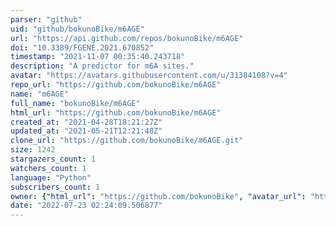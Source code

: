 ```yaml
---
parser: "github"
uid: "github/bokunoBike/m6AGE"
url: "https://api.github.com/repos/bokunoBike/m6AGE"
doi: "10.3389/FGENE.2021.670852"
timestamp: "2021-11-07 00:35:40.243718"
description: "A predictor for m6A sites."
avatar: "https://avatars.githubusercontent.com/u/31384108?v=4"
repo_url: "https://github.com/bokunoBike/m6AGE"
name: "m6AGE"
full_name: "bokunoBike/m6AGE"
html_url: "https://github.com/bokunoBike/m6AGE"
created_at: "2021-04-28T18:21:27Z"
updated_at: "2021-05-21T12:21:48Z"
clone_url: "https://github.com/bokunoBike/m6AGE.git"
size: 1242
stargazers_count: 1
watchers_count: 1
language: "Python"
subscribers_count: 1
owner: {"html_url": "https://github.com/bokunoBike", "avatar_url": "https://avatars.githubusercontent.com/u/31384108?v=4", "login": "bokunoBike", "type": "User"}
date: "2022-07-23 02:24:09.506877"
---
```

